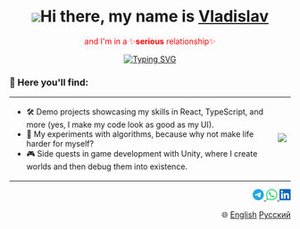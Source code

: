 <!-- markdownlint-disable MD033 MD041 -->
<p align="center">
  <h1 align="center"><img src="https://github.com/blackcater/blackcater/raw/main/images/Hi.gif" height="32"/>Hi there, my name is <a href="https://www.youtube.com/watch?v=DFSXP9Uedz4" target="_blank">Vladislav</a></h1>
</p>
<p align="center">
  <span style="color: red;">and I'm in a ✨<b>serious</b> relationship✨<span>  
</p>
<p align="center">
<a href="https://git.io/typing-svg"><img src="https://readme-typing-svg.herokuapp.com?font=Fira+Code&weight=600&size=25&duration=6000&pause=1500&color=4493F8&center=true&width=435&lines=with+ReactJS+Library;with+NextJs+framework;with+JavaScript;with+TypeScript" alt="Typing SVG" /></a>
</p>
<p align="center">
  <h3 align="start">🌟 Here you'll find:</h3>
</p>

<div align="center">
  <table>
    <tr>
      <td>
        <ul>
          <li>🛠️ Demo projects showcasing my skills in React, TypeScript, and more (yes, I make my code look as good as my UI).</li>
          <li>🧩 My experiments with algorithms, because why not make life harder for myself?</li>
          <li>🎮 Side quests in game development with Unity, where I create worlds and then debug them into existence.</li>
        </ul>
      </td>
      <td>
        <p align="center">
        <img src="https://media1.tenor.com/m/wF5RiCnfj34AAAAd/work-computer.gif" />
        </p>
      </td>
    </tr>
  </table>
</div>
<p align="end">
  <a href="https://t.me/tel_vlad">
    <img src="public/assets/telegram.svg" alt="telegram logo" width="20" />
  </a>
  <a href="https://wa.me/995579067014">
    <img src="public/assets/whatsapp.svg" alt="whatsApp logo" width="20" />
  </a>
  <a href="https://www.linkedin.com/in/vladislav-telyatnikov-02a4862ab/">
    <img src="public/assets/linkedin.svg" alt="linkedIn logo" width="20" />
  </a>
</p>
<p align="end">
  🌐
  <a href="README.md" target="_blank">English</a>
  <a href="README.ru.md" target="_blank">Русский</a>
</p>
<!-- markdownlint-enable MD033 -->


